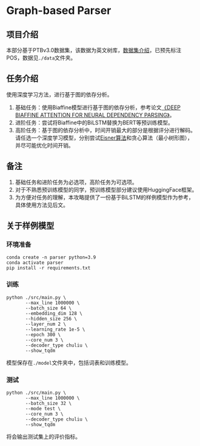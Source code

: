 # Graph-based Parser
## 项目介绍
本部分基于PTBv3.0数据集，该数据为英文树库，[数据集介绍](https://cl.lingfil.uu.se/~nivre/research/Penn2Malt.html)，已预先标注POS，数据见`./data`文件夹。

## 任务介绍
使用深度学习方法，进行基于图的依存分析。
1. 基础任务：使用Biaffine模型进行基于图的依存分析，参考论文[《DEEP BIAFFINE ATTENTION FOR NEURAL DEPENDENCY PARSING》](https://arxiv.org/pdf/1611.01734.pdf)。
2. 进阶任务：尝试将Biaffine中的BiLSTM替换为BERT等预训练模型。
3. 高阶任务：基于图的依存分析中，时间开销最大的部分是根据评分进行解码。请任选一个深度学习模型，分别尝试[Eisner算法](https://aclanthology.org/C96-1058.pdf)和贪心算法（最小树形图），并尽可能优化时间开销。

## 备注
1. 基础任务和进阶任务为必选项，高阶任务为可选项。
2. 对于不熟悉预训练模型的同学，预训练模型部分建议使用HuggingFace框架。
3. 为方便对任务的理解，本攻略提供了一份基于BiLSTM的样例模型作为参考，具体使用方法见后文。

## 关于样例模型
### 环境准备
```shell
conda create -n parser python=3.9
conda activate parser
pip install -r requirements.txt
```

### 训练
```shell
python ./src/main.py \
       --max_line 1000000 \
       --batch_size 64 \
       --embedding_dim 128 \
       --hidden_size 256 \
       --layer_num 2 \
       --learning_rate 1e-5 \
       --epoch 300 \
       --core_num 3 \
       --decoder_type chuliu \
       --show_tqdm
```
模型保存在`./model`文件夹中，包括词表和训练模型。

### 测试
```shell
python ./src/main.py \
       --max_line 1000000 \
       --batch_size 32 \
       --mode test \
       --core_num 3 \
       --decoder_type chuliu \
       --show_tqdm
```
将会输出测试集上的评价指标。